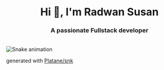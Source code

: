 <h1 align="center">Hi 👋, I'm Radwan Susan</h1>
<h3 align="center">A passionate Fullstack developer</h3>


<br clear="both">
<img src="https://github.com/user-attachments/assets/ebd5cb58-1116-43e9-b11f-9959de7a5d8d" alt="Snake animation" />

generated with [Platane/snk](https://github.com/Platane/snk)
